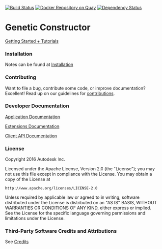 [![Build Status](https://travis-ci.org/autodesk-bionano/genome-designer.svg?branch=master)](https://travis-ci.org/autodesk-bionano/genome-designer)
[![Docker Repository on Quay](https://quay.io/repository/autodesk_bionano/gctor_webapp/status "Docker Repository on Quay")](https://quay.io/repository/autodesk_bionano/genomedesigner_genome-designer)
[![Dependency Status](https://dependencyci.com/github/autodesk-bionano/genome-designer/badge)](https://dependencyci.com/github/autodesk-bionano/genome-designer)

# Genetic Constructor

[Getting Started + Tutorials](https://geneticconstructor.readme.io/docs/getting-started)

### Installation

Notes can be found at [Installation](docs/installation/installation.md)

### Contributing

Want to file a bug, contribute some code, or improve documentation? Excellent! Read up on our guidelines for [contributions](./CONTRIBUTING.md).

### Developer Documentation

[Application Documentation](docs/README.md)

[Extensions Documentation](docs/extensions/README.md)

[Client API Documentation](https://geneticconstructor.bionano.autodesk.com/help/docs/)

### License

Copyright 2016 Autodesk Inc.

Licensed under the Apache License, Version 2.0 (the "License");
you may not use this file except in compliance with the License.
You may obtain a copy of the License at

    http://www.apache.org/licenses/LICENSE-2.0

Unless required by applicable law or agreed to in writing, software
distributed under the License is distributed on an "AS IS" BASIS,
WITHOUT WARRANTIES OR CONDITIONS OF ANY KIND, either express or implied.
See the License for the specific language governing permissions and
limitations under the License.

### Third-Party Software Credits and Attributions

See [Credits](docs/credits.md)
